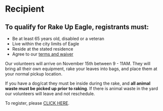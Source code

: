 # Recipient

## To qualify for Rake Up Eagle, registrants **must**:
- Be at least 65 years old, disabled or a veteran
- Live within the city limits of Eagle
- Reside at the stated residence
- Agree to our [terms and waiver](terms.md)

Our volunteers will arrive on November 15th between 9 - 11AM.  They will bring all their own equipment, rake your leaves into bags, and place them at your normal pickup location.

If you have a dog/cat they must be inside during the rake, and **all animal waste must be picked up prior to raking**.  If there is animal waste in the yard our volunteers will leave and not reschedule.

To register, please [CLICK HERE](https://docs.google.com/forms/d/1bAsnN5PONQQ_K0G0IamqvP5hleBq7p9mJPXV0YmPCwY/edit).
